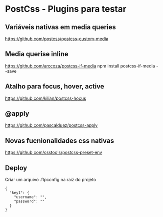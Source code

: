 # PostCss - Plugins para testar

## Variáveis nativas em media queries
https://github.com/postcss/postcss-custom-media

## Media querise inline
https://github.com/arccoza/postcss-if-media
npm install postcss-if-media --save

## Atalho para focus, hover, active
https://github.com/kilian/postcss-hocus

## @apply
https://github.com/pascalduez/postcss-apply

## Novas fucnionalidades css nativas
https://github.com/csstools/postcss-preset-env

## Deploy
Criar um arquivo .ftpconfig na raiz do projeto
```
{
  "key1": {
    "username": "",
    "password": ""
  }
}
```
